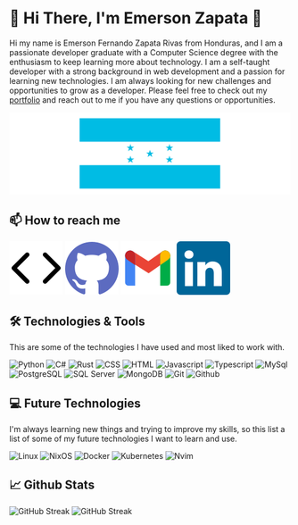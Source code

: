 # 👋 Hi There, I'm Emerson Zapata 🚀

Hi my name is Emerson Fernando Zapata Rivas from Honduras, and I am a passionate developer graduate with a Computer Science degree with the enthusiasm to keep learning more about technology. I am a self-taught developer with a strong background in web development and a passion for learning new technologies. I am always looking for new challenges and opportunities to grow as a developer. Please feel free to check out my [portfolio](https://helpful-kitten-b5ae2a.netlify.app/) and reach out to me if you have any questions or opportunities.

![Honduras](assets/hondurasflag.svg)

## 📫 How to reach me

[![Portfolio](assets/website.svg)](https://helpful-kitten-b5ae2a.netlify.app/)
[![Github](assets/github.svg)](https://github.com/EFZR)
[![Gmail](assets/gmail.svg)](mailto:emerson.zapatarivas@gmail.com)
[![Linkedin](assets/linkedin.svg)](https://www.linkedin.com/in/emerson-zapata-1b5485232/)

## 🛠️ Technologies & Tools

This are some of the technologies I have used and most liked to work with.

![Python](https://img.shields.io/badge/-Python-3776AB?logo=python&logoColor=white&style=flat-square)
![C#](https://img.shields.io/badge/-C%23-239120?logo=c-sharp&logoColor=white&style=flat-square)
![Rust](https://img.shields.io/badge/-Rust-000000?logo=Rust&logoColor=white&style=flat-square)
![CSS](https://img.shields.io/badge/-CSS-1572B6?logo=css3&logoColor=white&style=flat-square)
![HTML](https://img.shields.io/badge/-HTML-E34F26?logo=html5&logoColor=white&style=flat-square)
![Javascript](https://img.shields.io/badge/-Javascript-F7DF1E?logo=javascript&logoColor=414141&style=flat-square)
![Typescript](https://img.shields.io/badge/-Typescript-3178C6?logo=typescript&logoColor=white&style=flat-square)
![MySql](https://img.shields.io/badge/-MySQL-4479A1?logo=mysql&logoColor=white&style=flat-square)
![PostgreSQL](https://img.shields.io/badge/-PostgreSQL-336791?logo=postgresql&logoColor=white&style=flat-square)
![SQL Server](https://img.shields.io/badge/-SQL%20Server-CC2927?logo=microsoftsqlserver&logoColor=white&style=flat-square)
![MongoDB](https://img.shields.io/badge/-MongoDB-47A248?logo=mongodb&logoColor=white&style=flat-square)
![Git](https://img.shields.io/badge/-Git-F05032?logo=Git&logoColor=white&style=flat-square)
![Github](https://img.shields.io/badge/-Github-181717?logo=GitHub&logoColor=white&style=flat-square)
<!-- ![Flask](https://img.shields.io/badge/-Flask-000000?logo=Flask&logoColor=white&style=flat-square) -->
<!-- ![Django](https://img.shields.io/badge/-Django-092E20?logo=Django&logoColor=white&style=flat-square) -->
<!-- ![.Net](https://img.shields.io/badge/-dotnet-512BD4?logo=dotnet&logoColor=white&style=flat-square) -->
<!-- ![Axum](https://img.shields.io/badge/-Axum-000000?logo=Axum&logoColor=white&style=flat-square) -->
<!-- ![Tailwind](https://img.shields.io/badge/-Tailwind%20css-06B6D4?logo=tailwindcss&logoColor=white&style=flat-square) -->
<!-- ![Bootstrap](https://img.shields.io/badge/-Bootstrap-7952B3?logo=bootstrap&logoColor=white&style=flat-square) -->
<!-- ![Node.js](https://img.shields.io/badge/-Node.js-339933?logo=node.js&logoColor=white&style=flat-square) -->
<!-- ![React](https://img.shields.io/badge/-React-61DAFB?logo=react&logoColor=414141&style=flat-square) -->
<!-- ![Vite](https://img.shields.io/badge/-Vite-646CFF?logo=Vite&logoColor=white&style=flat-square) -->
<!-- ![Remix](https://img.shields.io/badge/-Remix-000000?logo=Remix&logoColor=white&style=flat-square) -->
<!-- ![React Native](https://img.shields.io/badge/-React%20Native-61DAFB?logo=react&logoColor=414141&style=flat-square) -->
<!-- ![Firebase](https://img.shields.io/badge/-Firebase-FFCA28?logo=firebase&logoColor=414141&style=flat-square) -->
<!-- ![Sqlite](https://img.shields.io/badge/-SQLite-003B57?logo=sqlite&logoColor=white&style=flat-square) -->
<!-- ![Windows](https://img.shields.io/badge/-Windows-0078D4?logo=windows&logoColor=white&style=flat-square) -->
<!-- ![Linux Mint](https://img.shields.io/badge/-Linux%20Mint-87CF3E?logo=linuxmint&logoColor=white&style=flat-square) -->

## 💻 Future Technologies

I'm always learning new things and trying to improve my skills, so this list a list of some of my future technologies I want to learn and use.

![Linux](https://img.shields.io/badge/-Linux-FCC624?logo=Linux&logoColor=414141&style=flat-square)
![NixOS](https://img.shields.io/badge/-NixOS-5277C3?logo=NixOS&logoColor=white&style=flat-square)
![Docker](https://img.shields.io/badge/-Docker-2496ED?logo=Docker&logoColor=white&style=flat-square)
![Kubernetes](https://img.shields.io/badge/-Kubernetes-326CE5?logo=Kubernetes&logoColor=white&style=flat-square)
![Nvim](https://img.shields.io/badge/-Neovim-57A143?logo=neovim&logoColor=white&style=flat-square)

## 📈 Github Stats

![GitHub Streak](https://streak-stats.demolab.com?user=efzr&theme=transparent)
![GitHub Streak](https://github-profile-trophy.vercel.app/?username=efzr)
